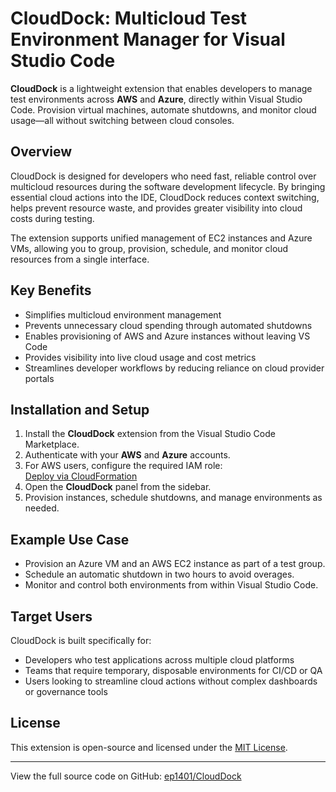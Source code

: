 # CloudDock: Multicloud Test Environment Manager for Visual Studio Code

**CloudDock** is a lightweight extension that enables developers to manage test environments across **AWS** and **Azure**, directly within Visual Studio Code. Provision virtual machines, automate shutdowns, and monitor cloud usage—all without switching between cloud consoles.

## Overview

CloudDock is designed for developers who need fast, reliable control over multicloud resources during the software development lifecycle. By bringing essential cloud actions into the IDE, CloudDock reduces context switching, helps prevent resource waste, and provides greater visibility into cloud costs during testing.

The extension supports unified management of EC2 instances and Azure VMs, allowing you to group, provision, schedule, and monitor cloud resources from a single interface.

## Key Benefits

- Simplifies multicloud environment management
- Prevents unnecessary cloud spending through automated shutdowns
- Enables provisioning of AWS and Azure instances without leaving VS Code
- Provides visibility into live cloud usage and cost metrics
- Streamlines developer workflows by reducing reliance on cloud provider portals

## Installation and Setup

1. Install the **CloudDock** extension from the Visual Studio Code Marketplace.
2. Authenticate with your **AWS** and **Azure** accounts.
3. For AWS users, configure the required IAM role:  
   [Deploy via CloudFormation](https://us-east-2.console.aws.amazon.com/cloudformation/home?#/stacks/create/review?stackName=EC2ManagementRole&templateURL=https://my-ec2-role-templates.s3.us-east-2.amazonaws.com/iam-role-template.yaml)
4. Open the **CloudDock** panel from the sidebar.
5. Provision instances, schedule shutdowns, and manage environments as needed.

## Example Use Case

- Provision an Azure VM and an AWS EC2 instance as part of a test group.
- Schedule an automatic shutdown in two hours to avoid overages.
- Monitor and control both environments from within Visual Studio Code.

## Target Users

CloudDock is built specifically for:

- Developers who test applications across multiple cloud platforms
- Teams that require temporary, disposable environments for CI/CD or QA
- Users looking to streamline cloud actions without complex dashboards or governance tools

## License

This extension is open-source and licensed under the [MIT License](LICENSE).

---

View the full source code on GitHub: [ep1401/CloudDock](https://github.com/ep1401/CloudDock)
